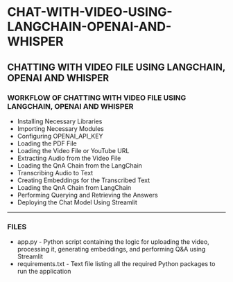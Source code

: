 # CHAT-WITH-VIDEO-USING-LANGCHAIN-OPENAI-AND-WHISPER

## CHATTING WITH VIDEO FILE USING LANGCHAIN, OPENAI AND WHISPER

### WORKFLOW OF CHATTING WITH VIDEO FILE USING LANGCHAIN, OPENAI AND WHISPER

- Installing Necessary Libraries
- Importing Necessary Modules
- Configuring OPENAI_API_KEY
- Loading the PDF File
- Loading the Video File or YouTube URL
- Extracting Audio from the Video File
- Loading the QnA Chain from the LangChain
- Transcribing Audio to Text
- Creating Embeddings for the Transcribed Text
- Loading the QnA Chain from LangChain
- Performing Querying and Retrieving the Answers
- Deploying the Chat Model Using Streamlit

-----

### FILES

- app.py - Python script containing the logic for uploading the video, processing it, generating embeddings, and performing Q&A using Streamlit
- requirements.txt - Text file listing all the required Python packages to run the application
